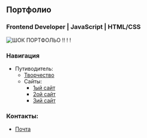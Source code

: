 ## Портфолио
### Frontend Developer | JavaScript | HTML/CSS

![ШОК ПОРТФОЛЬО !! ! !](https://github.com/user-attachments/assets/47f9471b-ca2b-4e52-8b8a-21ec143a0671)


### Навигация
- Путиводитель: 
	- [Творчество](https://github.com/users/utoyasha/projects/2/views/1 "Моё хобби")
   	- Сайты:
   	  - [1ый сайт](https://github.com/utoyasha/website-figure)
   	  - [2ой сайт](https://github.com/utoyasha/house_website)
   	  - [3ий сайт](https://github.com/utoyasha/sketch_website)

### Контакты:
- [Почта](mailto:mazoldiks@gmail.com)  

<!--
**utoyasha/utoyasha** is a ✨ _special_ ✨ repository because its `README.md` (this file) appears on your GitHub profile.

Here are some ideas to get you started:

- 🔭 I’m currently working on ...
- 🌱 I’m currently learning ...
- 👯 I’m looking to collaborate on ...
- 🤔 I’m looking for help with ...
- 💬 Ask me about ...
- 📫 How to reach me: ...
- 😄 Pronouns: ...
- ⚡ Fun fact: ...
-->

